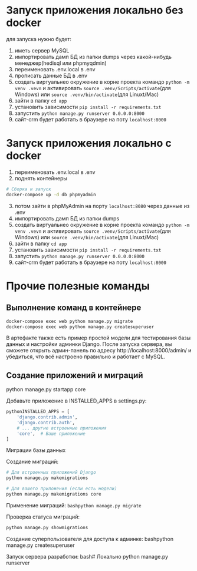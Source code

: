 

# Запуск приложения локально без docker
для запуска нужно будет:
1. иметь сервер MySQL
2. импортировать дамп БД из папки dumps через какой-нибудь менеджер(hedisql или phpmyqdmin)
3. переименовать .env.local в .env
4. прописать данные БД в .env
3. создать виртуальнео окружение в корне проекта командо `python -m venv .vevn` и активировать `source .venv/Scripts/activate`(для Windows) или `source .venv/bin/activate`(для Linuxt/Mac)
4. зайти в папку `cd app`
5. установить зависимости `pip install -r requirements.txt`
6. запустить `python manage.py runserver 0.0.0.0:8000`
7. сайт-crm будет работать в браузере на поту `localhost:8000`

# Запуск приложения локально с docker
1. переименовать .env.local в .env
2. поднять контейнеры
```bash
# Сборка и запуск
docker-compose up -d db phpmyadmin
```
3. потом зайти в phpMyAdmin на порту `localhost:8080` через данные из .env
4. импортировать дамп БД из папки dumps
5. создать виртуальнео окружение в корне проекта командо `python -m venv .vevn` и активировать `source .venv/Scripts/activate`(для Windows) или `source .venv/bin/activate`(для Linuxt/Mac)
6. зайти в папку `cd app`
7. установить зависимости `pip install -r requirements.txt`
8. запустить `python manage.py runserver 0.0.0.0:8000`
9. сайт-crm будет работать в браузере на поту `localhost:8000`

# Прочие полезные команды
## Выполнение команд в контейнере
```bash
docker-compose exec web python manage.py migrate
docker-compose exec web python manage.py createsuperuser
```
В артефакте также есть пример простой модели для тестирования базы данных и настройки админки Django.
После запуска сервера, вы сможете открыть админ-панель по адресу http://localhost:8000/admin/ и убедиться, что всё настроено правильно и работает с MySQL.

## Создание приложений и миграций
python manage.py startapp core

Добавьте приложение в INSTALLED_APPS в settings.py:
```python
pythonINSTALLED_APPS = [
    'django.contrib.admin',
    'django.contrib.auth',
    # ... другие встроенные приложения
    'core',  # Ваше приложение
]
```

Миграции базы данных 

Создание миграций:
```bash
# Для встроенных приложений Django
python manage.py makemigrations

# Для вашего приложения (если есть модели)
python manage.py makemigrations core
```
Применение миграций:
`bashpython manage.py migrate`

Проверка статуса миграций:
```bash
python manage.py showmigrations
```
Создание суперпользователя для доступа к админке:
bashpython manage.py createsuperuser

Запуск сервера разработки:
bash# Локально
python manage.py runserver